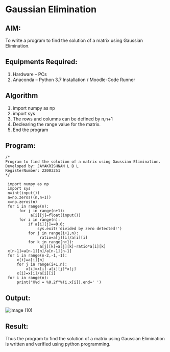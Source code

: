 # Gaussian Elimination

## AIM:
To write a program to find the solution of a matrix using Gaussian Elimination.

## Equipments Required:
1. Hardware – PCs
2. Anaconda – Python 3.7 Installation / Moodle-Code Runner

## Algorithm
1. import numpy as np
2. import sys
3. The rows and columns can be defined by n,n+1
4. Declearing the range value for the matrix.
5. End the program


## Program:
```
/*
Program to find the solution of a matrix using Gaussian Elimination.
Developed by: JAYAKRISHNAN L B L
RegisterNumber: 22003251
*/
```
     import numpy as np
     import sys
     n=int(input())
     a=np.zeros((n,n+1))
     x=np.zeros(n)
     for i in range(n):
          for j in range(n+1):
               a[i][j]=float(input())
          for i in range(n):
              if a[i][j]==0.0:
                  sys.exit('divided by zero detected!')
              for j in range(i+1,n):
                   ratio=a[j][i]/a[i][i]
              for k in range(n+1):
                   a[j][k]=a[j][k]-ratio*a[i][k]
     x[n-1]=a[n-1][n]/a[n-1][n-1]
     for i in range(n-2,-1,-1):
         x[i]=a[i][n]
         for j in range(i+1,n):
             x[i]=x[i]-a[i][j]*x[j]
         x[i]=x[i]/a[i][i]
     for i in range(n):
         print("X%d = %0.2f"%(i,x[i]),end=' ')

## Output:
 ![image (10)](https://user-images.githubusercontent.com/120232371/212463111-e39478dc-fb23-4c83-a66c-0c74bfa8935c.png)



## Result:
Thus the program to find the solution of a matrix using Gaussian Elimination is written and verified using python programming.

